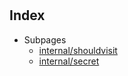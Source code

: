 # 

## Index

* Subpages
  * [internal/shouldvisit](internal/shouldvisit.md)
  * [internal/secret](internal/secret.md)


